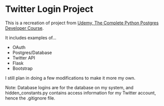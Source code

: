 # Twitter Login Project

This is a recreation of project from [Udemy, The Complete Python Postgres Developer Course](https://www.udemy.com/the-complete-python-postgresql-developer-course).

It includes examples of...
* OAuth
* Postgres/Database
* Twitter API
* Flask
* Bootstrap

I still plan in doing a few modifications to make it more my own.

Note: Database logins are for the database on my system, and hidden_constants.py contains access information for my Twitter account, hence the .gitignore file. 
